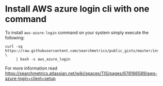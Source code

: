 # Install AWS azure login cli with one command

To install `aws-azure-login` command on your system simply execute the following:

    curl -sq https://raw.githubusercontent.com/searchmetrics/public_gists/master/installers/install.sh \
         | bash -s aws_azure_login

For more information read https://searchmetrics.atlassian.net/wiki/spaces/TIS/pages/678166589/aws-azure-login+client+setup
